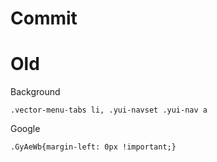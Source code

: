 # Commit
# Old
Background
```
.vector-menu-tabs li, .yui-navset .yui-nav a
```

Google
```
.GyAeWb{margin-left: 0px !important;}
```